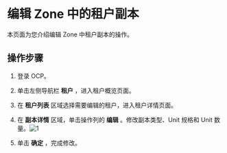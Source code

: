 编辑 Zone 中的租户副本
===================================

本页面为您介绍编辑 Zone 中租户副本的操作。

操作步骤
-------------------------

1. 登录 OCP。



2. 单击左侧导航栏 **租户** ，进入租户概览页面。



3. 在 **租户列表** 区域选择需要编辑的租户，进入租户详情页面。



4. 在 **副本详情** 区域，单击操作列的 **编辑** 。修改副本类型、Unit 规格和 Unit 数量。![1](https://help-static-aliyun-doc.aliyuncs.com/assets/img/zh-CN/5831070261/p271865.png)



5. 单击 **确定** ，完成修改。
